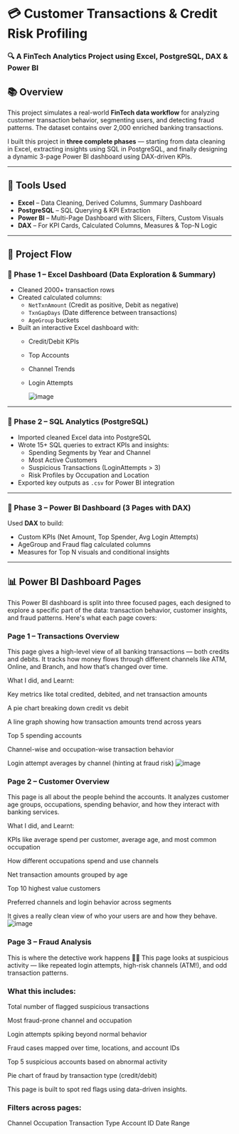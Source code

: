 # 💳 Customer Transactions & Credit Risk Profiling  
### 🔍 A FinTech Analytics Project using Excel, PostgreSQL, DAX & Power BI  


## 📚 Overview

This project simulates a real-world **FinTech data workflow** for analyzing customer transaction behavior, segmenting users, and detecting fraud patterns. The dataset contains over 2,000 enriched banking transactions.

I built this project in **three complete phases** — starting from data cleaning in Excel, extracting insights using SQL in PostgreSQL, and finally designing a dynamic 3-page Power BI dashboard using DAX-driven KPIs.

---

## 🚀 Tools Used

- **Excel** – Data Cleaning, Derived Columns, Summary Dashboard  
- **PostgreSQL** – SQL Querying & KPI Extraction  
- **Power BI** – Multi-Page Dashboard with Slicers, Filters, Custom Visuals  
- **DAX** – For KPI Cards, Calculated Columns, Measures & Top-N Logic  


---

## 🧠 Project Flow
### 📍 Phase 1 – Excel Dashboard (Data Exploration & Summary)

- Cleaned 2000+ transaction rows
- Created calculated columns:
  - `NetTxnAmount` (Credit as positive, Debit as negative)
  - `TxnGapDays` (Date difference between transactions)
  - `AgeGroup` buckets
- Built an interactive Excel dashboard with:
  - Credit/Debit KPIs
  - Top Accounts
  - Channel Trends
  - Login Attempts
 
    ![image](https://github.com/user-attachments/assets/8b34ab97-4f98-424d-9892-e63205edac56)


---

### 📍 Phase 2 – SQL Analytics (PostgreSQL)

- Imported cleaned Excel data into PostgreSQL
- Wrote 15+ SQL queries to extract KPIs and insights:
  - Spending Segments by Year and Channel
  - Most Active Customers
  - Suspicious Transactions (LoginAttempts > 3)
  - Risk Profiles by Occupation and Location
- Exported key outputs as `.csv` for Power BI integration

---

### 📍 Phase 3 – Power BI Dashboard (3 Pages with DAX)
Used **DAX** to build:
- Custom KPIs (Net Amount, Top Spender, Avg Login Attempts)
- AgeGroup and Fraud flag calculated columns
- Measures for Top N visuals and conditional insights

---

## 📊 Power BI Dashboard Pages

This Power BI dashboard is split into three focused pages, each designed to explore a specific part of the data: transaction behavior, customer insights, and fraud patterns. Here's what each page covers:

### Page 1 – Transactions Overview
This page gives a high-level view of all banking transactions — both credits and debits. It tracks how money flows through different channels like ATM, Online, and Branch, and how that’s changed over time.

What I did, and Learnt:

Key metrics like total credited, debited, and net transaction amounts

A pie chart breaking down credit vs debit

A line graph showing how transaction amounts trend across years

Top 5 spending accounts

Channel-wise and occupation-wise transaction behavior

Login attempt averages by channel (hinting at fraud risk)
![image](https://github.com/user-attachments/assets/1eb8d22e-bcc8-4311-a4c7-731f962adc11)


### Page 2 – Customer Overview
This page is all about the people behind the accounts. It analyzes customer age groups, occupations, spending behavior, and how they interact with banking services.

What I did, and Learnt:


KPIs like average spend per customer, average age, and most common occupation

How different occupations spend and use channels

Net transaction amounts grouped by age

Top 10 highest value customers

Preferred channels and login behavior across segments

It gives a really clean view of who your users are and how they behave.
![image](https://github.com/user-attachments/assets/e73e99f3-0e3b-420b-9bf0-b1137c931be2)


### Page 3 – Fraud Analysis
This is where the detective work happens 🕵️‍♀️
This page looks at suspicious activity — like repeated login attempts, high-risk channels (ATM!), and odd transaction patterns.

### What this includes:

Total number of flagged suspicious transactions

Most fraud-prone channel and occupation

Login attempts spiking beyond normal behavior

Fraud cases mapped over time, locations, and account IDs

Top 5 suspicious accounts based on abnormal activity

Pie chart of fraud by transaction type (credit/debit)

This page is built to spot red flags using data-driven insights.


### Filters across pages:
Channel
Occupation
Transaction Type
Account ID
Date Range
